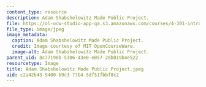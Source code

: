 ```yaml
---
content_type: resource
description: Adam Shabshelowitz Made Public Project.
file: https://ol-ocw-studio-app-qa.s3.amazonaws.com/courses/4-301-introduction-to-the-visual-arts-spring-2007/c2a42b439400b9c377b45df51fbbf8c2_AdamShabshelowitzMadePublicProject.jpeg
file_type: image/jpeg
image_metadata:
  caption: Adam Shabshelowitz Made Public Project.
  credit: Image courtesy of MIT OpenCourseWare.
  image-alt: Adam Shabshelowitz Made Public Project.
parent_uid: 8c77198b-5306-43e0-e057-28b019b4e522
resourcetype: Image
title: Adam Shabshelowitz Made Public Project.jpeg
uid: c2a42b43-9400-b9c3-77b4-5df51fbbf8c2
---
```

